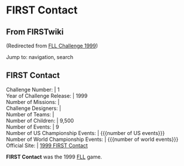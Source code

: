 # FIRST Contact

## From FIRSTwiki

(Redirected from [FLL Challenge 1999](/index.php?title=FLL_Challenge_1999&redirect=no "FLL Challenge 1999"))

Jump to: navigation, search

## FIRST Contact

Challenge Number: | 1<br>
Year of Challenge Release: | 1999<br>
Number of Missions: |<br>
Challenge Designers: |<br>
Number of Teams: |<br>
Number of Children: | 9,500<br>
Number of Events: | 9<br>
Number of US Championship Events: | {{{number of US events}}}<br>
Number of World Championship Events: | {{{number of world events}}}<br>
Official Site: | [1999 FIRST Contact](http://www.firstlegoleague.org/default.aspx?pid=490 "http://www.firstlegoleague.org/default.aspx?pid=490")

**FIRST Contact** was the 1999 [FLL](FLL "FLL") game.
